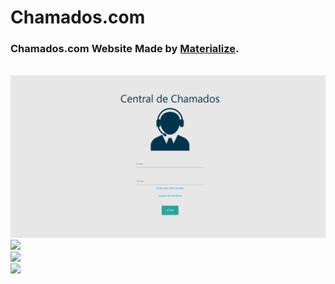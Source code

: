 # Chamados.com
<h3>Chamados.com Website Made by <a href="https://materializecss.com/">Materialize</a>. </h3>
<br>
<img src="ImagesSite/loginpage.png"/>
<br>
<img src="ImageSite/cadchamado.png"/>
<br>
<img src="ImageSite/tabelachamado.png"/>
<br>
<img src="ImageSite/busca.png"/>
